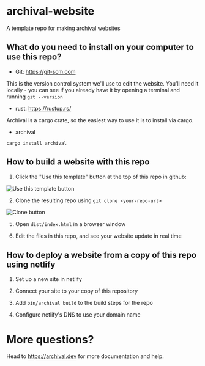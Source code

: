 # archival-website

A template repo for making archival websites

## What do you need to install on your computer to use this repo?

- Git: https://git-scm.com

This is the version control system we'll use to edit the website. You'll need it locally - you can see if you already have it by opening a terminal and running `git --version`

- rust: https://rustup.rs/

Archival is a cargo crate, so the easiest way to use it is to install via cargo.

- archival

`cargo install archival`

## How to build a website with this repo

1. Click the "Use this template" button at the top of this repo in github:

![Use this template button](https://archival-website-assets.s3.us-west-2.amazonaws.com/use-this-template.png)

2. Clone the resulting repo using `git clone <your-repo-url>`

![Clone button](https://archival-website-assets.s3.us-west-2.amazonaws.com/clone-url.png)

5. Open `dist/index.html` in a browser window

6. Edit the files in this repo, and see your website update in real time

## How to deploy a website from a copy of this repo using netlify

1. Set up a new site in netlify

2. Connect your site to your copy of this repository

3. Add `bin/archival build` to the build steps for the repo

4. Configure netlify's DNS to use your domain name

# More questions?

Head to https://archival.dev for more documentation and help.
